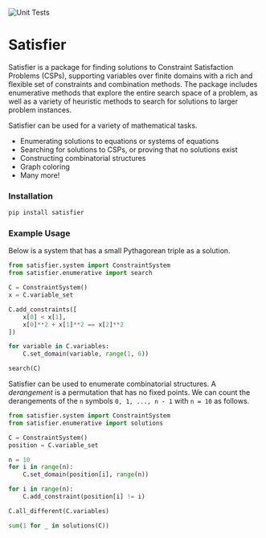 ![Unit Tests](https://github.com/siegelzero/satisfier/workflows/Unit%20Tests/badge.svg)


# Satisfier
Satisfier is a package for finding solutions to Constraint Satisfaction Problems (CSPs), supporting variables over finite domains with a rich and flexible set of constraints and combination methods.
The package includes enumerative methods that explore the entire search space of a problem, as well as a variety of heuristic methods to search for solutions to larger problem instances.

Satisfier can be used for a variety of mathematical tasks.
* Enumerating solutions to equations or systems of equations
* Searching for solutions to CSPs, or proving that no solutions exist
* Constructing combinatorial structures
* Graph coloring
* Many more!

### Installation

```bash
pip install satisfier
```

### Example Usage

Below is a system that has a small Pythagorean triple as a solution.

```python
from satisfier.system import ConstraintSystem
from satisfier.enumerative import search

C = ConstraintSystem()
x = C.variable_set

C.add_constraints([
    x[0] < x[1],
    x[0]**2 + x[1]**2 == x[2]**2
])

for variable in C.variables:
    C.set_domain(variable, range(1, 6))

search(C)
```

Satisfier can be used to enumerate combinatorial structures.
A *derangement* is a permutation that has no fixed points.
We can count the derangements of the `n` symbols `0, 1, ..., n - 1` with `n = 10` as follows.
```python
from satisfier.system import ConstraintSystem
from satisfier.enumerative import solutions

C = ConstraintSystem()
position = C.variable_set

n = 10
for i in range(n):
    C.set_domain(position[i], range(n))

for i in range(n):
    C.add_constraint(position[i] != i)

C.all_different(C.variables)

sum(1 for _ in solutions(C))
```
